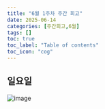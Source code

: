 ```yaml
---
title: "6월 1주차 주간 회고"
date: 2025-06-14
categories: [주간회고,6월]
tags: []
toc: true
toc_label: "Table of contents"
toc_icon: "cog"
---
```


## 일요일

![image](https://github.com/user-attachments/assets/f3560917-0bc8-45ac-97af-05194734958c)
